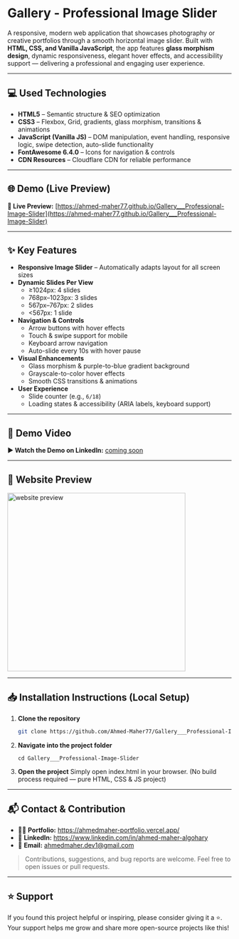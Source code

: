 # Gallery - Professional Image Slider  

A responsive, modern web application that showcases photography or creative portfolios through a smooth horizontal image slider. Built with **HTML, CSS, and Vanilla JavaScript**, the app features **glass morphism design**, dynamic responsiveness, elegant hover effects, and accessibility support — delivering a professional and engaging user experience.  

---

## 💻 Used Technologies  
- **HTML5** – Semantic structure & SEO optimization  
- **CSS3** – Flexbox, Grid, gradients, glass morphism, transitions & animations  
- **JavaScript (Vanilla JS)** – DOM manipulation, event handling, responsive logic, swipe detection, auto-slide functionality  
- **FontAwesome 6.4.0** – Icons for navigation & controls  
- **CDN Resources** – Cloudflare CDN for reliable performance  

---

## 🌐 Demo (Live Preview)  
**🔗 Live Preview:** [https://ahmed-maher77.github.io/Gallery___Professional-Image-Slider](https://ahmed-maher77.github.io/Gallery___Professional-Image-Slider)  

---

## ✨ Key Features  
- **Responsive Image Slider** – Automatically adapts layout for all screen sizes  
- **Dynamic Slides Per View**  
  - ≥1024px: 4 slides  
  - 768px–1023px: 3 slides  
  - 567px–767px: 2 slides  
  - <567px: 1 slide  
- **Navigation & Controls**  
  - Arrow buttons with hover effects  
  - Touch & swipe support for mobile  
  - Keyboard arrow navigation  
  - Auto-slide every 10s with hover pause  
- **Visual Enhancements**  
  - Glass morphism & purple-to-blue gradient background  
  - Grayscale-to-color hover effects  
  - Smooth CSS transitions & animations  
- **User Experience**  
  - Slide counter (e.g., `6/18`)  
  - Loading states & accessibility (ARIA labels, keyboard support)  

---

## 🎥 Demo Video  
**▶️ Watch the Demo on LinkedIn:** [coming soon]()  

---

## 👀 Website Preview  
<a href="https://ahmed-maher77.github.io/Gallery___Professional-Image-Slider" title="demo">
  <img src="uploaded-img-on-github-readme" alt="website preview" width="400">
</a>

---

## 📥 Installation Instructions (Local Setup)  

1. **Clone the repository**  
   ```bash
   git clone https://github.com/Ahmed-Maher77/Gallery___Professional-Image-Slider.git
   ```
2. **Navigate into the project folder**
   ```
   cd Gallery___Professional-Image-Slider
   ```
3. **Open the project**
   Simply open index.html in your browser.
   (No build process required — pure HTML, CSS & JS project)

<hr/>

## 📬 Contact & Contribution
- 🧑‍💻 **Portfolio:** <a href="https://ahmedmaher-portfolio.vercel.app/" title="See My Portfolio">https://ahmedmaher-portfolio.vercel.app/</a>
- 🔗 **LinkedIn:** <a href="https://www.linkedin.com/in/ahmed-maher-algohary" title="Contact via LinkedIn">https://www.linkedin.com/in/ahmed-maher-algohary</a>
- 📧 **Email:** <a href="mailto:ahmedmaher.dev1@gmail.com" title="Contact via Email">ahmedmaher.dev1@gmail.com</a>

> Contributions, suggestions, and bug reports are welcome. Feel free to open issues or pull requests.

---

## ⭐ Support

If you found this project helpful or inspiring, please consider giving it a ⭐. Your support helps me grow and share more open-source projects like this!
